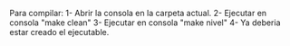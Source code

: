 
Para compilar:
1- Abrir la consola en la carpeta actual.
2- Ejecutar en consola "make clean"
3- Ejecutar en consola "make nivel"
4- Ya deberia estar creado el ejecutable.